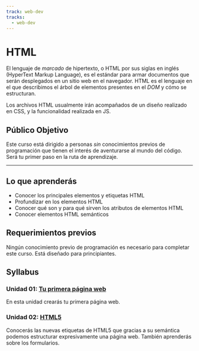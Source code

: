 ```yaml
---
track: web-dev
tracks:
  - web-dev
---
```


# HTML

El lenguaje de _marcado_ de hipertexto, o HTML por sus siglas en
inglés (HyperText Markup Language), es el estándar para armar
documentos que serán desplegados en un sitio web en el navegador.
HTML es el lenguaje en el que describimos el árbol de elementos presentes
en el _DOM_ y cómo se estructuran.

Los archivos HTML usualmente irán acompañados de un diseño
realizado en CSS, y la funcionalidad realizada en JS.

## Público Objetivo

Este curso está dirigido a personas _sin_ conocimientos previos de programación
que tienen el interés de aventurarse al mundo del código. Será tu primer paso en
la ruta de aprendizaje.

***

## Lo que aprenderás

* Conocer los principales elementos y etiquetas HTML
* Profundizar en los elementos HTML
* Conocer qué son y para qué sirven los atributos de elementos HTML
* Conocer elementos HTML semánticos

## Requerimientos previos

Ningún conocimiento previo de programación es necesario para completar este
curso. Está diseñado para principiantes.

## Syllabus

### Unidad 01: [Tu primera página web](01-intro)

En esta unidad crearás tu primera página web.

### Unidad 02: [HTML5](02-html5)

Conocerás las nuevas etiquetas de HTML5 que gracias a su semántica podemos
estructurar expresivamente una página web. También aprenderás sobre los
formularios.
